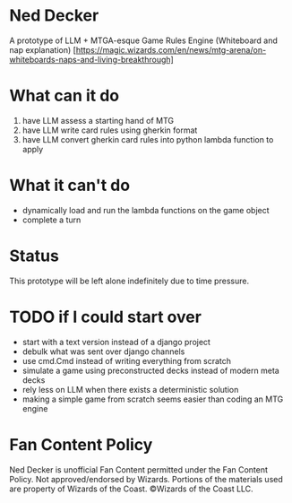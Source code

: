 # Ned Decker
A prototype of LLM + MTGA-esque Game Rules Engine (Whiteboard and nap explanation) [https://magic.wizards.com/en/news/mtg-arena/on-whiteboards-naps-and-living-breakthrough]

# What can it do
1. have LLM assess a starting hand of MTG
2. have LLM write card rules using gherkin format
3. have LLM convert gherkin card rules into python lambda function to apply

# What it can't do
- dynamically load and run the lambda functions on the game object
- complete a turn

# Status
This prototype will be left alone indefinitely due to time pressure.

# TODO if I could start over
- start with a text version instead of a django project
- debulk what was sent over django channels
- use cmd.Cmd instead of writing everything from scratch
- simulate a game using preconstructed decks instead of modern meta decks
- rely less on LLM when there exists a deterministic solution
- making a simple game from scratch seems easier than coding an MTG engine

# Fan Content Policy
Ned Decker is unofficial Fan Content permitted under the Fan Content Policy. Not approved/endorsed by Wizards. Portions of the materials used are property of Wizards of the Coast. ©Wizards of the Coast LLC.

